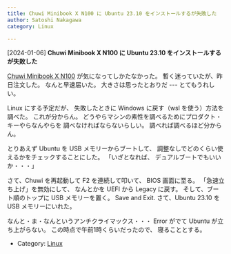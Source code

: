 ```yaml
---
title: Chuwi Minibook X N100 に Ubuntu 23.10 をインストールするが失敗した
author: Satoshi Nakagawa
category: Linux

---
```


[2024-01-06] **Chuwi Minibook X N100 に Ubuntu 23.10 をインストールするが失敗した** 

[Chuwi Minibook X N100](https://www.chuwi.com/jp/product/items/chuwi-minibook-x-n100.html) が気になってしかたなかった。
暫く迷っていたが、昨日注文した。
なんと早速届いた。
大きさは思ったとおりだ ---
とてもうれしい。

 Linux にする予定だが、
失敗したときに Windows に戻す（wsl を使う）方法を
調べた。
これが分からん。
どうやらマシンの素性を調べるためにプロダクト・キーやらなんやらを
調べなければならないらしい。
調べれば調べるほど分からん。

 とりあえず
Ubuntu を USB メモリーからブートして、
調整なしでどのくらい使えるかをチェックすることにした。
「いざとなれば、
デュアルブートでもいいか・・・」

 さて、Chuwi を再起動して F2 を連続して叩いて、
BIOS 画面に至る。
「急速立ち上げ」を無効にして、
なんとかを UEFI から Legacy に戻す。
そして、ブート順のトップに
USB メモリーを置く。
Save and Exit.
さて、Ubuntu 23.10 を USB メモリーにいれた。

 なんと・ま・なんというアンチクライマックス・・・
Error がでて Ubuntu が立ち上がらない。
この時点で午前1時くらいだったので、
寝ることとする。

- Category: [Linux](https://merapano.github.io/categories.html#Linux)

